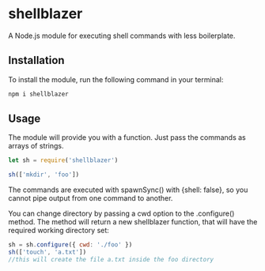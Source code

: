 # shellblazer

A Node.js module for executing shell commands with less boilerplate.

## Installation
To install the module, run the following command in your terminal:
```bash
npm i shellblazer
```

## Usage

The module will provide you with a function. 
Just pass the commands as arrays of strings.

```javascript
let sh = require('shellblazer')

sh(['mkdir', 'foo'])
```

The commands are executed with spawnSync() with {shell: false}, so you cannot pipe output from one command to another.


You can change directory by passing a cwd option to the .configure() method. The method will return a new shellblazer function, that will have the required working directory set:

```javascript
sh = sh.configure({ cwd: './foo' })
sh(['touch', 'a.txt'])
//this will create the file a.txt inside the foo directory
```
